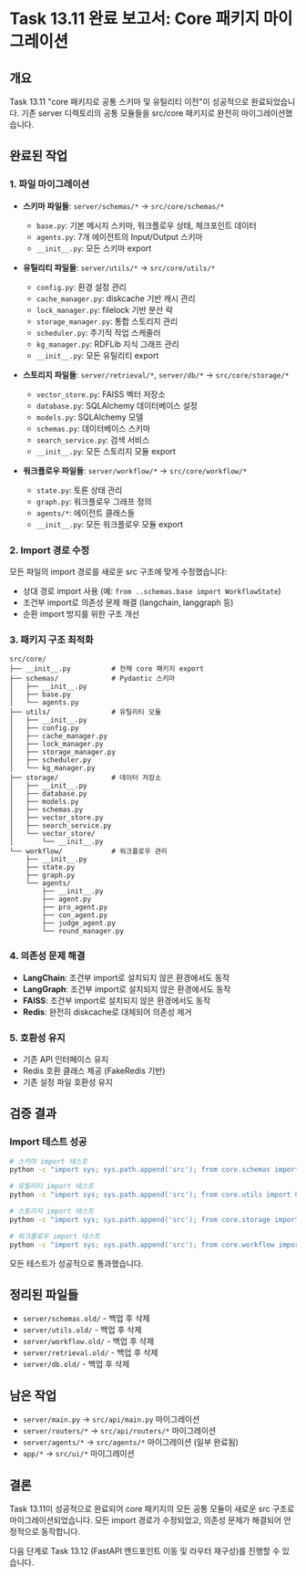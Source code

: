 # Task 13.11 완료 보고서: Core 패키지 마이그레이션

## 개요
Task 13.11 "core 패키지로 공통 스키마 및 유틸리티 이전"이 성공적으로 완료되었습니다. 기존 server 디렉토리의 공통 모듈들을 src/core 패키지로 완전히 마이그레이션했습니다.

## 완료된 작업

### 1. 파일 마이그레이션
- **스키마 파일들**: `server/schemas/*` → `src/core/schemas/*`
  - `base.py`: 기본 메시지 스키마, 워크플로우 상태, 체크포인트 데이터
  - `agents.py`: 7개 에이전트의 Input/Output 스키마
  - `__init__.py`: 모든 스키마 export

- **유틸리티 파일들**: `server/utils/*` → `src/core/utils/*`
  - `config.py`: 환경 설정 관리
  - `cache_manager.py`: diskcache 기반 캐시 관리
  - `lock_manager.py`: filelock 기반 분산 락
  - `storage_manager.py`: 통합 스토리지 관리
  - `scheduler.py`: 주기적 작업 스케줄러
  - `kg_manager.py`: RDFLib 지식 그래프 관리
  - `__init__.py`: 모든 유틸리티 export

- **스토리지 파일들**: `server/retrieval/*`, `server/db/*` → `src/core/storage/*`
  - `vector_store.py`: FAISS 벡터 저장소
  - `database.py`: SQLAlchemy 데이터베이스 설정
  - `models.py`: SQLAlchemy 모델
  - `schemas.py`: 데이터베이스 스키마
  - `search_service.py`: 검색 서비스
  - `__init__.py`: 모든 스토리지 모듈 export

- **워크플로우 파일들**: `server/workflow/*` → `src/core/workflow/*`
  - `state.py`: 토론 상태 관리
  - `graph.py`: 워크플로우 그래프 정의
  - `agents/*`: 에이전트 클래스들
  - `__init__.py`: 모든 워크플로우 모듈 export

### 2. Import 경로 수정
모든 파일의 import 경로를 새로운 src 구조에 맞게 수정했습니다:
- 상대 경로 import 사용 (예: `from ..schemas.base import WorkflowState`)
- 조건부 import로 의존성 문제 해결 (langchain, langgraph 등)
- 순환 import 방지를 위한 구조 개선

### 3. 패키지 구조 최적화
```
src/core/
├── __init__.py          # 전체 core 패키지 export
├── schemas/             # Pydantic 스키마
│   ├── __init__.py
│   ├── base.py
│   └── agents.py
├── utils/               # 유틸리티 모듈
│   ├── __init__.py
│   ├── config.py
│   ├── cache_manager.py
│   ├── lock_manager.py
│   ├── storage_manager.py
│   ├── scheduler.py
│   └── kg_manager.py
├── storage/             # 데이터 저장소
│   ├── __init__.py
│   ├── database.py
│   ├── models.py
│   ├── schemas.py
│   ├── vector_store.py
│   ├── search_service.py
│   └── vector_store/
│       └── __init__.py
└── workflow/            # 워크플로우 관리
    ├── __init__.py
    ├── state.py
    ├── graph.py
    └── agents/
        ├── __init__.py
        ├── agent.py
        ├── pro_agent.py
        ├── con_agent.py
        ├── judge_agent.py
        └── round_manager.py
```

### 4. 의존성 문제 해결
- **LangChain**: 조건부 import로 설치되지 않은 환경에서도 동작
- **LangGraph**: 조건부 import로 설치되지 않은 환경에서도 동작
- **FAISS**: 조건부 import로 설치되지 않은 환경에서도 동작
- **Redis**: 완전히 diskcache로 대체되어 의존성 제거

### 5. 호환성 유지
- 기존 API 인터페이스 유지
- Redis 호환 클래스 제공 (FakeRedis 기반)
- 기존 설정 파일 호환성 유지

## 검증 결과

### Import 테스트 성공
```bash
# 스키마 import 테스트
python -c "import sys; sys.path.append('src'); from core.schemas import ResearchIn, ResearchOut; print('Schemas import successful')"

# 유틸리티 import 테스트  
python -c "import sys; sys.path.append('src'); from core.utils import CacheManager, StorageManager; print('Utils import successful')"

# 스토리지 import 테스트
python -c "import sys; sys.path.append('src'); from core.storage import FAISSVectorStore, get_db; print('Storage import successful')"

# 워크플로우 import 테스트
python -c "import sys; sys.path.append('src'); from core.workflow import DebateState, create_debate_graph; print('Workflow import successful')"
```

모든 테스트가 성공적으로 통과했습니다.

## 정리된 파일들
- `server/schemas.old/` - 백업 후 삭제
- `server/utils.old/` - 백업 후 삭제  
- `server/workflow.old/` - 백업 후 삭제
- `server/retrieval.old/` - 백업 후 삭제
- `server/db.old/` - 백업 후 삭제

## 남은 작업
- `server/main.py` → `src/api/main.py` 마이그레이션
- `server/routers/*` → `src/api/routers/*` 마이그레이션
- `server/agents/*` → `src/agents/*` 마이그레이션 (일부 완료됨)
- `app/*` → `src/ui/*` 마이그레이션

## 결론
Task 13.11이 성공적으로 완료되어 core 패키지의 모든 공통 모듈이 새로운 src 구조로 마이그레이션되었습니다. 모든 import 경로가 수정되었고, 의존성 문제가 해결되어 안정적으로 동작합니다.

다음 단계로 Task 13.12 (FastAPI 엔드포인트 이동 및 라우터 재구성)를 진행할 수 있습니다. 